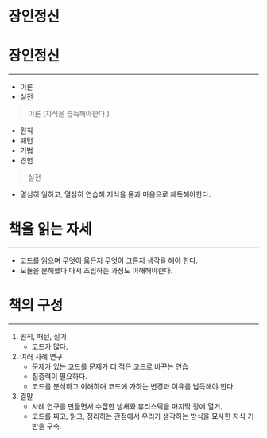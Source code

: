 # 장인정신

# 장인정신

---

- 이론
- 실전

> 이론 (지식을 습득해야한다.)

- 원칙
- 패턴
- 기법
- 경험

> 실전

- 열심히 일하고, 열심히 연습해 지식을 몸과 마음으로 체득해야한다.

# 책을 읽는 자세

---

- 코드를 읽으며 무엇이 옳은지 무엇이 그른지 생각을 해야 한다.
- 모듈을 분해했다 다시 조립하는 과정도 이해해야한다.

# 책의 구성

---

1. 원칙, 패턴, 실기
    - 코드가 많다.
2. 여러 사례 연구
    - 문제가 있는 코드를 문제가 더 적은 코드로 바꾸는 연습
    - 집중력이 필요하다.
    - 코드를 분석하고 이해하며 코드에 가하는 변경과 이유를 납득해야 한다.
3. 결말
    - 사례 연구를 만들면서 수집한 냄새와 휴리스틱을 마지막 장에 열거.
    - 코드를 짜고, 읽고, 정리하는 관점에서 우리가 생각하는 방식을 묘사한 지식 기반을 구축.